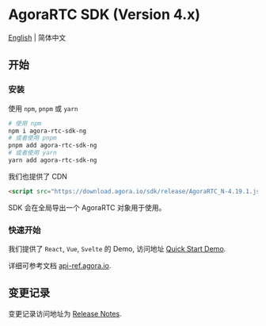 # AgoraRTC SDK (Version 4.x)

[English](./README-zh_CN.md) | 简体中文

## 开始

### 安装

使用 `npm`, `pnpm` 或 `yarn`

```bash
# 使用 npm
npm i agora-rtc-sdk-ng
# 或者使用 pnpm
pnpm add agora-rtc-sdk-ng
# 或者使用 yarn
yarn add agora-rtc-sdk-ng
```

我们也提供了 CDN

```html
<script src="https://download.agora.io/sdk/release/AgoraRTC_N-4.19.1.js"></script>
```

SDK 会在全局导出一个 AgoraRTC 对象用于使用。

### 快速开始

我们提供了 `React`, `Vue`, `Svelte` 的 Demo, 访问地址 [Quick Start Demo](https://github.com/AgoraIO/agora-rtc-web/blob/main/projects).

详细可参考文档 [api-ref.agora.io](https://api-ref.agora.io/en/voice-sdk/web/4.x/index.html).

## 变更记录

变更记录访问地址为 [Release Notes](https://github.com/AgoraIO/agora-rtc-web/blob/main/CHANGELOG.md).
